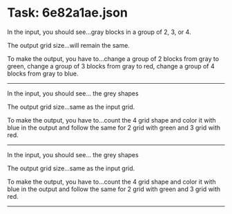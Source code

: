 # Task: 6e82a1ae.json

In the input, you should see...gray blocks in a group of 2, 3, or 4.

The output grid size...will remain the same.

To make the output, you have to...change a group of 2 blocks from gray to green, change a group of 3 blocks from gray to red, change a group of 4 blocks from gray to blue.

---

In the input, you should see... the grey shapes

The output grid size...same as the input grid.

To make the output, you have to...count the 4 grid shape and color it with blue in the output and follow the same for 2 grid with green and 3 grid with red.

---

In the input, you should see... the grey shapes

The output grid size...same as the input grid.

To make the output, you have to...count the 4 grid shape and color it with blue in the output and follow the same for 2 grid with green and 3 grid with red.

---

